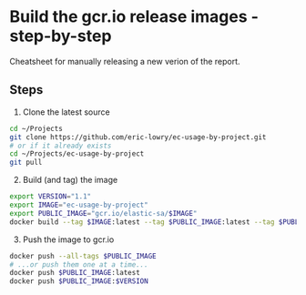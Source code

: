 # Build the gcr.io release images - step-by-step

Cheatsheet for manually releasing a new verion of the report.

## Steps

1. Clone the latest source
```bash
cd ~/Projects
git clone https://github.com/eric-lowry/ec-usage-by-project.git
# or if it already exists
cd ~/Projects/ec-usage-by-project
git pull 
```

2. Build (and tag) the image
```bash
export VERSION="1.1"
export IMAGE="ec-usage-by-project"
export PUBLIC_IMAGE="gcr.io/elastic-sa/$IMAGE"
docker build --tag $IMAGE:latest --tag $PUBLIC_IMAGE:latest --tag $PUBLIC_IMAGE:$VERSION .
```
 
3. Push the image to gcr.io
```bash
docker push --all-tags $PUBLIC_IMAGE
# ...or push them one at a time...
docker push $PUBLIC_IMAGE:latest
docker push $PUBLIC_IMAGE:$VERSION
```
